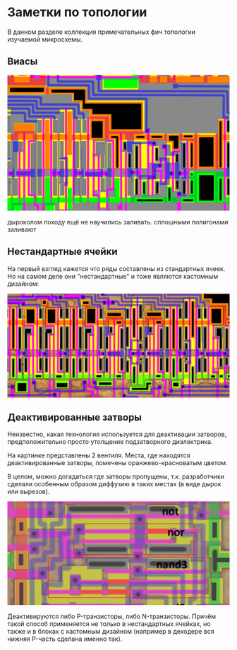 # Заметки по топологии

В данном разделе коллекция примечательных фич топологии изучаемой микросхемы.

## Виасы

![vias](imgstore/vias.png)

дыроколом походу ещё не научились заливать. сплошными полигонами заливают

## Нестандартные ячейки

На первый взгляд кажется что ряды составлены из стандартных ячеек. Но на самом деле они "нестандартные" и тоже являются кастомным дизайном:

![nonstandard_cells](imgstore/nonstandard_cells.png)

## Деактивированные затворы

Неизвестно, какая технология используется для деактивации затворов, предположительно просто утолщение подзатворного диэлектрика.

На картинке представлены 2 вентиля. Места, где находятся деактивированные затворы, помечены оранжево-красноватым цветом.

В целом, можно догадаться где затворы пропущены, т.к. разработчики сделали особенным образом диффузию в таких местах (в виде дырок или вырезов).

![topo_disabled_gates](imgstore/topo_disabled_gates.png)

Деактивируются либо P-транзисторы, либо N-транзисторы. Причём такой способ применяется не только в нестандартных ячейках, но также и в блоках с кастомным дизайном (например в декодере вся нижняя P-часть сделана именно так).

